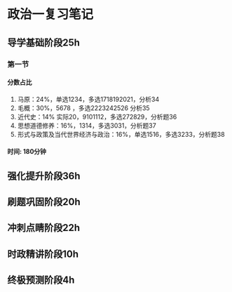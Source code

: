 # 政治一复习笔记

## 导学基础阶段25h

### 第一节
#### 分数占比

1. 马原：24%，单选1234，多选1718192021，分析34
2. 毛概：30%，5678 ，多选2223242526 分析35
3. 近代史：14% 实际20，9101112，多选272829，分析题36
4. 思想道德修养：16%，1314，多选3031，分析题37
5. 形式与政策及当代世界经济与政治：16%，单选1516，多选3233，分析题38
#### 时间: 180分钟


## 强化提升阶段36h
## 刷题巩固阶段20h
## 冲刺点睛阶段22h
## 时政精讲阶段10h
## 终极预测阶段4h